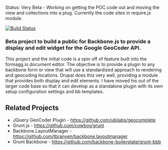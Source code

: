 Status: Very Beta - Working on getting the POC code out and moving the view and collections into a plug. Currently the code 
sites in require.js module.

[![Build Status](https://secure.travis-ci.org/d1b1/userize.png?branch=master)](http://travis-ci.org/d1b1/userize)

### Beta project to build a public for Backbone.js to provide a display and edit widget for the Google GeoCoder API.

This project and the initial code is a spin off of feature built into the formagg.io document editor. The objective is to 
provide a plugin to any backbone form or view that will use a standardized approach to rendering and geocoding 
locations. Drupal does this very well, providing a module that provides both display and edit elements. I have moved his out of the larger code base so that it can develop as a standalone plugin with its own setup configuration
settings and bb templates.

## Related Projects

* JQuery GeoCoder Plugin - https://github.com/ubilabs/geocomplete
* Grunt.js - https://github.com/cowboy/grunt
* Backbone.LayoutManager - https://github.com/tbranyen/backbone.layoutmanager
* Grunt Backbone - https://github.com/backbone-boilerplate/grunt-bbb

